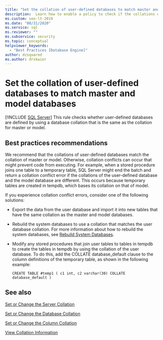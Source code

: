 ```yaml
---
title: "Set the collation of user-defined databases to match master and model databases"
description:  Learn how to enable a policy to check if the collations of user-defined databases and system databases are the same.
ms.custom: seo-lt-2019
ms.date: "08/31/2020"
ms.service: sql
ms.reviewer: ""
ms.subservice: security
ms.topic: conceptual
helpviewer_keywords: 
  - "Best Practices [Database Engine]"
author: dzsquared
ms.author: drskwier
---
```

# Set the collation of user-defined databases to match master and model databases
 [!INCLUDE [SQL Server](../../includes/applies-to-version/sqlserver.md)]
  This rule checks whether user-defined databases are defined by using a database collation that is the same as the collation for master or model.
  
## Best practices recommendations  
 We recommend that the collations of user-defined databases match the collation of master or model. Otherwise, collation conflicts can occur that might prevent code from executing. For example, when a stored procedure joins one table to a temporary table, SQL Server might end the batch and return a collation conflict error if the collations of the user-defined database and the model database are different. This occurs because temporary tables are created in tempdb, which bases its collation on that of model.

  If you experience collation conflict errors, consider one of the following solutions:

  - Export the data from the user database and import it into new tables that have the same collation as the master and model databases.

  - Rebuild the system databases to use a collation that matches the user database collation. For more information about how to rebuild the system databases, see [Rebuild System Databases](../databases/rebuild-system-databases.md).

  - Modify any stored procedures that join user tables to tables in tempdb to create the tables in tempdb by using the collation of the user database. To do this, add the COLLATE database_default clause to the column definitions of the temporary table, as shown in the following example:
  
    ```
    CREATE TABLE #temp1 ( c1 int, c2 varchar(30) COLLATE database_default )
    ```

## See also
  
 [Set or Change the Server Collation](../collations/set-or-change-the-server-collation.md)  

 [Set or Change the Database Collation](../collations/set-or-change-the-database-collation.md)

 [Set or Change the Column Collation](../collations/set-or-change-the-column-collation.md)
 
 [View Collation Information](../collations/view-collation-information.md)    
  
  

